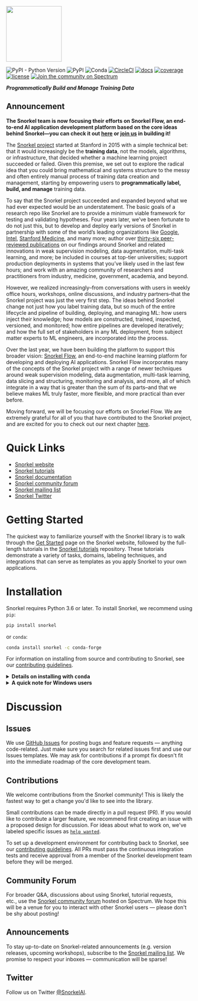 <img src="figs/logo_01.png" width="150"/>

![PyPI - Python Version](https://img.shields.io/pypi/pyversions/snorkel)
![PyPI](https://img.shields.io/pypi/v/snorkel)
![Conda](https://img.shields.io/conda/v/conda-forge/snorkel)
[![CircleCI](https://circleci.com/gh/snorkel-team/snorkel/tree/main.svg?style=svg)](https://circleci.com/gh/snorkel-team/snorkel/tree/main)
[![docs](https://readthedocs.org/projects/snorkel/badge/?version=main)](https://snorkel.readthedocs.io/en/main)
[![coverage](https://codecov.io/gh/snorkel-team/snorkel/branch/main/graph/badge.svg)](https://codecov.io/gh/snorkel-team/snorkel/branch/main)
[![license](https://img.shields.io/badge/License-Apache%202.0-blue.svg)](https://opensource.org/licenses/Apache-2.0)
[![Join the community on Spectrum](https://withspectrum.github.io/badge/badge.svg)](https://spectrum.chat/snorkel)

***Programmatically Build and Manage Training Data***

## Announcement

**The Snorkel team is now focusing their efforts on Snorkel Flow, an end-to-end AI application development platform based on the core ideas behind Snorkel—you can check it out [here](https://snorkel.ai) or [join us](www.snorkel.ai/careers) in building it!**

The [Snorkel project](https://snorkel.ai/how-to-use-snorkel-to-build-ai-applications/) started at Stanford in 2015 with a simple technical bet: that it would increasingly be the **training data**, not the models, algorithms, or infrastructure, that decided whether a machine learning project succeeded or failed. Given this premise, we set out to explore the radical idea that you could bring mathematical and systems structure to the messy and often entirely manual process of training data creation and management, starting by empowering users to **programmatically label, build, and manage** training data.

To say that the Snorkel project succeeded and expanded beyond what we had ever expected would be an understatement. The basic goals of a research repo like Snorkel are to provide a minimum viable framework for testing and validating hypotheses. Four years later, we’ve been fortunate to do not just this, but to develop and deploy early versions of Snorkel in partnership with some of the world’s leading organizations like [Google](https://ai.googleblog.com/2019/03/harnessing-organizational-knowledge-for.html), [Intel](https://dl.acm.org/doi/abs/10.1145/3329486.3329492), [Stanford Medicine](https://www.cell.com/patterns/fulltext/S2666-3899(20)30019-2), and many more; author over [thirty-six peer-reviewed publications](https://snorkel.ai/technology.html) on our findings around Snorkel and related innovations in weak supervision modeling, data augmentation, multi-task learning, and more; be included in courses at top-tier universities; support production deployments in systems that you’ve likely used in the last few hours; and work with an amazing community of researchers and practitioners from industry, medicine, government, academia, and beyond.

However, we realized increasingly–from conversations with users in weekly office hours, workshops, online discussions, and industry partners–that the Snorkel project was just the very first step. The ideas behind Snorkel change not just how you label training data, but so much of the entire lifecycle and pipeline of building, deploying, and managing ML: how users inject their knowledge; how models are constructed, trained, inspected, versioned, and monitored; how entire pipelines are developed iteratively; and how the full set of stakeholders in any ML deployment, from subject matter experts to ML engineers, are incorporated into the process.

Over the last year, we have been building the platform to support this broader vision: [Snorkel Flow](https://snorkel.ai/platform.html), an end-to-end machine learning platform for developing and deploying AI applications. Snorkel Flow incorporates many of the concepts of the Snorkel project with a range of newer techniques around weak supervision modeling, data augmentation, multi-task learning, data slicing and structuring, monitoring and analysis, and more, all of which integrate in a way that is greater than the sum of its parts–and that we believe makes ML truly faster, more flexible, and more practical than ever before.

Moving forward, we will be focusing our efforts on Snorkel Flow. We are extremely grateful for all of you that have contributed to the Snorkel project, and are excited for you to check out our next chapter [here](https://snorkel.ai).


# Quick Links
* [Snorkel website](https://snorkel.org)
* [Snorkel tutorials](https://github.com/snorkel-team/snorkel-tutorials)
* [Snorkel documentation](https://snorkel.readthedocs.io/)
* [Snorkel community forum](https://spectrum.chat/snorkel)
* [Snorkel mailing list](https://groups.google.com/forum/#!forum/snorkel-ml)
* [Snorkel Twitter](https://twitter.com/SnorkelAI)

# Getting Started
The quickest way to familiarize yourself with the Snorkel library is to walk through the [Get Started](https://snorkel.org/get-started/) page on the Snorkel website, followed by the full-length tutorials in the [Snorkel tutorials](https://github.com/snorkel-team/snorkel-tutorials) repository.
These tutorials demonstrate a variety of tasks, domains, labeling techniques, and integrations that can serve as templates as you apply Snorkel to your own applications.


# Installation

Snorkel requires Python 3.6 or later. To install Snorkel, we recommend using `pip`:

```bash
pip install snorkel
```

or `conda`:

```bash
conda install snorkel -c conda-forge
```

For information on installing from source and contributing to Snorkel, see our
[contributing guidelines](./CONTRIBUTING.md).

<details><summary><b>Details on installing with <tt>conda</tt></b></summary>
<p>

The following example commands give some more color on installing with `conda`.
These commands assume that your `conda` installation is Python 3.6,
and that you want to use a virtual environment called `snorkel-env`.

```bash
# [OPTIONAL] Activate a virtual environment called "snorkel"
conda create --yes -n snorkel-env python=3.6
conda activate snorkel-env

# We specify PyTorch here to ensure compatibility, but it may not be necessary.
conda install pytorch==1.1.0 -c pytorch
conda install snorkel==0.9.0 -c conda-forge
```

</p>
</details>

<details><summary><b>A quick note for Windows users</b></summary>
<p>

If you're using Windows, we highly recommend using Docker
(you can find an example in our
[tutorials repo](https://github.com/snorkel-team/snorkel-tutorials/blob/main/Dockerfile))
or the [Linux subsystem](https://docs.microsoft.com/en-us/windows/wsl/faq).
We've done limited testing on Windows, so if you want to contribute instructions
or improvements, feel free to open a PR!

</p>
</details>

# Discussion

## Issues
We use [GitHub Issues](https://github.com/snorkel-team/snorkel/issues) for posting bugs and feature requests — anything code-related.
Just make sure you search for related issues first and use our Issues templates.
We may ask for contributions if a prompt fix doesn't fit into the immediate roadmap of the core development team.

## Contributions
We welcome contributions from the Snorkel community! 
This is likely the fastest way to get a change you'd like to see into the library.

Small contributions can be made directly in a pull request (PR).
If you would like to contribute a larger feature, we recommend first creating an issue with a proposed design for discussion. 
For ideas about what to work on, we've labeled specific issues as [`help wanted`](https://github.com/snorkel-team/snorkel/issues?utf8=%E2%9C%93&q=is%3Aopen+is%3Aissue+label%3A%22help+wanted%22+).

To set up a development environment for contributing back to Snorkel, see our [contributing guidelines](./CONTRIBUTING.md).
All PRs must pass the continuous integration tests and receive approval from a member of the Snorkel development team before they will be merged.

## Community Forum
For broader Q&A, discussions about using Snorkel, tutorial requests, etc., use the [Snorkel community forum](https://spectrum.chat/snorkel) hosted on Spectrum.
We hope this will be a venue for you to interact with other Snorkel users — please don't be shy about posting!

## Announcements
To stay up-to-date on Snorkel-related announcements (e.g. version releases, upcoming workshops), subscribe to the [Snorkel mailing list](https://groups.google.com/forum/#!forum/snorkel-ml). We promise to respect your inboxes — communication will be sparse!

## Twitter
Follow us on Twitter [@SnorkelAI](https://twitter.com/SnorkelAI).
